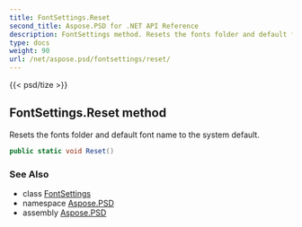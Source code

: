 ```yaml
---
title: FontSettings.Reset
second_title: Aspose.PSD for .NET API Reference
description: FontSettings method. Resets the fonts folder and default font name to the system default
type: docs
weight: 90
url: /net/aspose.psd/fontsettings/reset/
---
```

{{< psd/tize >}}
## FontSettings.Reset method

Resets the fonts folder and default font name to the system default.

```csharp
public static void Reset()
```

### See Also

* class [FontSettings](../)
* namespace [Aspose.PSD](../../fontsettings/)
* assembly [Aspose.PSD](../../../)


